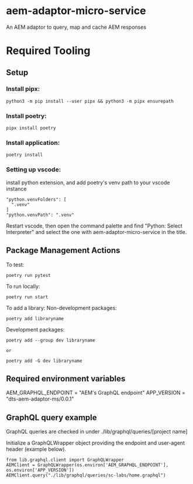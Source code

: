 # aem-adaptor-micro-service
An AEM adaptor to query, map and cache AEM responses

# Required Tooling

## Setup

### Install pipx:
```
python3 -m pip install --user pipx && python3 -m pipx ensurepath
```

### Install poetry:
```
pipx install poetry 
```

### Install application:
```
poetry install
```

### Setting up vscode:
install python extension, and add poetry's venv path to your vscode instance 
```
"python.venvFolders": [
  ".venv"
]
"python.venvPath": ".venv"
```

Restart vscode, then open the command palette and find "Python: Select Interpreter" and select the one with aem-adaptor-micro-service in the title.

## Package Management Actions

To test:
```
poetry run pytest
```

To run locally:
```
poetry run start
```

To add a library:
Non-development packages:
```
poetry add libraryname
```

Development packages:
```
poetry add --group dev libraryname

or

poetry add -G dev libraryname
```

## Required environment variables
AEM_GRAPHQL_ENDPOINT = "AEM's GraphQL endpoint"
APP_VERSION = "dts-aem-adaptor-ms/0.0.1"

## GraphQL query example
GraphQL queries are checked in under ./lib/graphql/queries/[project name]

Initialize a GraphQLWrapper object providing the endpoint and user-agent header (example below).
```
from lib.graphql.client import GraphQLWrapper
AEMClient = GraphQLWrapper(os.environ['AEM_GRAPHQL_ENDPOINT'], os.environ['APP_VERSION'])
AEMClient.query("./lib/graphql/queries/sc-labs/home.graphql")
```